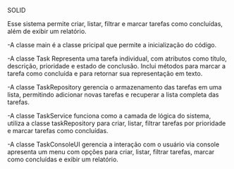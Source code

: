 SOLID

Esse sistema permite criar, listar, filtrar e marcar tarefas como concluídas, além de exibir um relatório.

-A classe main é a classe pricipal que permite a inicialização do código.

-A classe Task Representa uma tarefa individual, com atributos como título, descrição, prioridade e estado de conclusão. Inclui métodos para marcar a tarefa como concluída e para retornar sua representação em texto.

-A classe TaskRepository gerencia o armazenamento das tarefas em uma lista, permitindo adicionar novas tarefas e recuperar a lista completa das tarefas.

-A classe TaskService funciona como a camada de lógica do sistema, utiliza a classe taskRepository para criar, listar, filtrar tarefas por prioridade e marcar tarefas como concluídas.

-A classe TaskConsoleUI gerencia a interação com o usuário via console apresenta um menu com opções para criar, listar, filtrar tarefas, marcar como concluídas e exibir um relatório.
